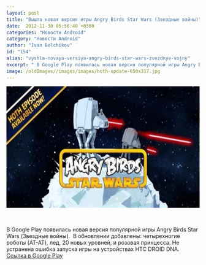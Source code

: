 ```yaml
---
layout: post
title: "Вышла новая версия игры Angry Birds Star Wars (Звездные войны)"
date:  2012-11-30 05:56:40 +0300
categories: "Новости Android"
category: "Новости Android"
author: "Ivan Belchikov"
id: "154"
alias: "vyshla-novaya-versiya-angry-birds-star-wars-zvezdnye-vojny"
excerpt: " В Google Play появилась новая версия популярной игры Angry Birds Star Wars (Звездные войны).  В обновлении добавлены: четырехногие роботы (AT-AT), лед, 20 новых уровней, и розовая принцесса. Не устранена ошибка запуска игры на устройствах HTC DROID DNA."
image: /oldImages//images/images/hoth-update-650x317.jpg
---
```

<img  src="/oldImages/images/images/hoth-update-650x317.jpg" border="0" alt="" title="хот обновление" width="650" height="317" >

 

В Google Play появилась новая версия популярной игры Angry Birds Star Wars (Звездные войны).  В обновлении добавлены: четырехногие роботы (AT-AT), лед, 20 новых уровней, и розовая принцесса. Не устранена ошибка запуска игры на устройствах HTC DROID DNA.
<a href="#" title="Angry Birds Star Wars" rel="nofollow">Ссылка в Google Play</a>

 
